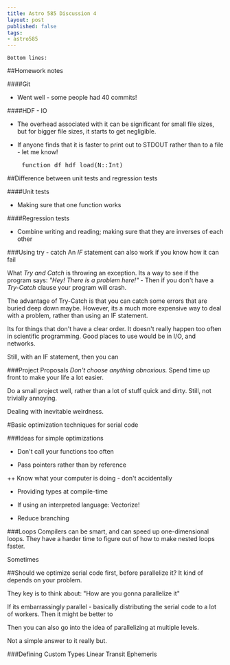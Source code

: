 ```yaml
---
title: Astro 585 Discussion 4
layout: post
published: false
tags:
- astro585
---
```


<code>Bottom lines:</code>

##Homework notes

####Git 

+  Went well - some people had 40 commits!

####HDF - IO

+ The overhead associated with it can be significant for small file sizes, but for bigger file sizes, it starts to get negligible.

+ If anyone finds that it is faster to print out to STDOUT rather than to a file - let me know!

<pre>
	function df_hdf_load(N::Int)
</pre>


##Difference between unit tests and regression tests

####Unit tests
- Making sure that one function works

####Regression tests
- Combine writing and reading; making sure that they are inverses of each other


###Using try - catch
An _IF_ statement can also work if you know how it can fail

What _Try and Catch_ is throwing an exception. Its a way to see if the program says: _"Hey! There is a problem here!"_ - Then if you don't have a _Try-Catch_ clause your program will crash.

The advantage of Try-Catch is that you can catch some errors that are buried deep down maybe. However, its a much more expensive way to deal with a problem, rather than using an IF statement.

Its for things that don't have a clear order. It doesn't really happen too often in scientific programming.
Good places to use would be in I/O, and networks.

Still, with an IF statement, then you can 

###Project Proposals
_Don't choose anything obnoxious._ Spend time up front to make your life a lot easier.

Do a small project well, rather than a lot of stuff quick and dirty.
Still, not trivially annoying.

Dealing with inevitable weirdness. 


#Basic optimization techniques for serial code

###Ideas for simple optimizations

+ Don't call your functions too often

+ Pass pointers rather than by reference

++ Know what your computer is doing - don't accidentally 

+ Providing types at compile-time

+ If using an interpreted language: Vectorize!

+ Reduce branching



###Loops
Compilers can be smart, and can speed up one-dimensional loops.
They have a harder time to figure out of how to make nested loops faster.


Sometimes 


##Should we optimize serial code first, before parallelize it?
It kind of depends on your problem.

They key is to think about: "How are you gonna parallelize it"

If its embarrassingly parallel - basically distributing the serial code to a lot of workers. Then it might be better to 

Then you can also go into the idea of parallelizing  at multiple levels.

Not a simple answer to it really but. 

###Defining Custom Types
Linear Transit Ephemeris
